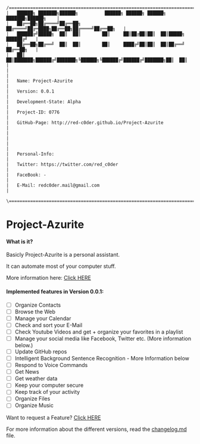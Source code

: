 ```
 /=============================================================================\
|   ██████╗ ███████╗██████╗          ██████╗ ██████╗ ██████╗ ███████╗██████╗    |
|   ██╔══██╗██╔════╝██╔══██╗        ██╔════╝██╔═████╗██╔══██╗██╔════╝██╔══██╗   |
|   ██████╔╝█████╗  ██║  ██║        ██║     ██║██╔██║██║  ██║█████╗  ██████╔╝   |
|   ██╔══██╗██╔══╝  ██║  ██║        ██║     ████╔╝██║██║  ██║██╔══╝  ██╔══██╗   |
|   ██║  ██║███████╗██████╔╝███████╗╚██████╗╚██████╔╝██████╔╝███████╗██║  ██║   |
|                                                                               |
|   Name: Project-Azurite                                                       |
|   Version: 0.0.1                                                              |
|   Development-State: Alpha                                                    |
|   Project-ID: 0776                                                            |
|   GitHub-Page: http://red-c0der.github.io/Project-Azurite                     |
|                                                                               |
|                                                                               |
|   Personal-Info:                                                              |
|   Twitter: https://twitter.com/red_c0der                                      |
|   FaceBook: -                                                                 |
|   E-Mail: redc0der.mail@gmail.com                                             |
 \=============================================================================/
```

# Project-Azurite
#### What is it?
Basicly Project-Azurite is a personal assistant.

It can automate most of your computer stuff.


More information here: [Click HERE](http://red-c0der.github.io/Project-Azurite)

#### Implemented features in Version 0.0.1:
- [ ] Organize Contacts
- [ ] Browse the Web
- [ ] Manage your Calendar
- [ ] Check and sort your E-Mail
- [ ] Check Youtube Videos and get + organize your favorites in a playlist
- [ ] Manage your social media like Facebook, Twitter etc. (More information below.)
- [ ] Update GitHub repos
- [ ] Intelligent Background Sentence Recognition - More Information below
- [ ] Respond to Voice Commands
- [ ] Get News
- [ ] Get weather data
- [ ] Keep your computer secure
- [ ] Keep track of your activity
- [ ] Organize Files
- [ ] Organize Music

Want to request a Feature? [Click HERE](redc0der.mail@gmail.com)

For more information about the different versions, read the [changelog.md](https://github.com/Red-C0der/Project-Azurite/blob/master/changelog.md) file.
